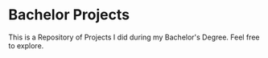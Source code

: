 # Bachelor Projects

This is a Repository of Projects I did during my Bachelor's Degree. Feel free to explore.
